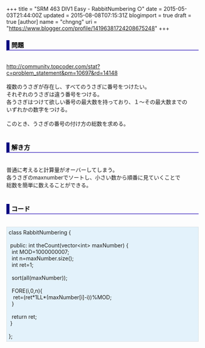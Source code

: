 +++
title = "SRM 463 DIV1 Easy - RabbitNumbering ○"
date = 2015-05-03T21:44:00Z
updated = 2015-08-08T07:15:31Z
blogimport = true
draft = true
[author]
	name = "chngng"
	uri = "https://www.blogger.com/profile/14196381724208675248"
+++

<div dir="ltr" style="text-align: left;" trbidi="on"><h3 style="border-bottom: 2px solid slateblue; border-left: 8px solid navy; color: black; padding: 0px 0px 1px 5px;">問題 </h3><br /><a href="http://community.topcoder.com/stat?c=problem_statement&amp;pm=10697&amp;rd=14148" target="_blank">http://community.topcoder.com/stat?c=problem_statement&amp;pm=10697&amp;rd=14148</a><br /><br />複数のうさぎが存在し、すべてのうさぎに番号をつけたい。<br />それぞれのうさぎは違う番号をつける。<br />各うさぎはつけて欲しい番号の最大数を持っており、１～その最大数までの<br />いずれかの数字をつける。<br /><br />このとき、うさぎの番号の付け方の総数を求める。<br /><br /><h3 style="border-bottom: 2px solid slateblue; border-left: 8px solid navy; color: black; padding: 0px 0px 1px 5px;">解き方 </h3><br />普通に考えると計算量がオーバーしてしまう。<br />各うさぎのmaxnumberでソートし、小さい数から順番に見ていくことで<br />総数を簡単に数えることができる。<br /><br /><h3 style="border-bottom: 2px solid slateblue; border-left: 8px solid navy; color: black; padding: 0px 0px 1px 5px;">コード </h3><br /><div style="background-color: #e3f2fb; border: 1px dotted #CCCCCC; padding: 5px;">class RabbitNumbering {<br /><br /><span class="Apple-tab-span" style="white-space: pre;"> </span>public: int theCount(vector&lt;int&gt; maxNumber) {<br /><span class="Apple-tab-span" style="white-space: pre;">  </span>int MOD=1000000007;<br /><span class="Apple-tab-span" style="white-space: pre;">  </span>int n=maxNumber.size();<br /><span class="Apple-tab-span" style="white-space: pre;">  </span>int ret=1;<br /><br /><span class="Apple-tab-span" style="white-space: pre;">  </span>sort(all(maxNumber));<br /><br /><span class="Apple-tab-span" style="white-space: pre;">  </span>FORE(i,0,n){<br /><span class="Apple-tab-span" style="white-space: pre;">   </span>ret=(ret*1LL*(maxNumber[i]-i))%MOD;<br /><span class="Apple-tab-span" style="white-space: pre;">  </span>}<br /><br /><span class="Apple-tab-span" style="white-space: pre;">  </span>return ret;<br /><span class="Apple-tab-span" style="white-space: pre;"> </span>}<br /><br />};</div></div>
